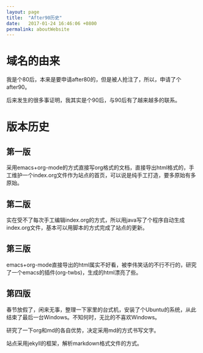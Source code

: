 ```yaml
---
layout: page
title:  "After90历史"
date:   2017-01-24 16:46:06 +0800
permalink: aboutWebsite
---
```

# 域名的由来

我是个80后，本来是要申请after80的，但是被人抢注了，所以，申请了个after90。

后来发生的很多事证明，我其实是个90后，与90后有了越来越多的联系。

# 版本历史

## 第一版

采用emacs+org-mode的方式直接写org格式的文档，直接导出html格式的，手工维护一个index.org文件作为站点的首页，可以说是纯手工打造，要多原始有多原始。

## 第二版

实在受不了每次手工编辑index.org的方式，所以用java写了个程序自动生成index.org文件，基本可以用脚本的方式完成了站点的更新。

## 第三版

emacs+org-mode直接导出的html属实不好看，被李伟笑话的不行不行的，研究了一个emacs的插件(org-twbs)，生成的html漂亮了些。

## 第四版

春节放假了，闲来无事，整理一下家里的台式机，安装了个Ubuntu的系统，从此结束了最后一台Windows。不知何时，无比的不喜欢Windows。

研究了一下org和md的各自优势，决定采用md的方式书写文字。

站点采用jekyll的框架，解析markdown格式文件的方式。
